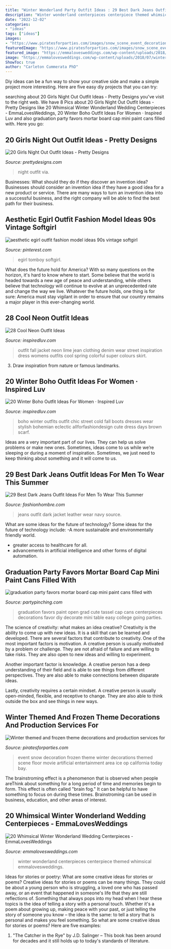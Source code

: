 ```yaml
---
title: "Winter Wonderland Party Outfit Ideas : 29 Best Dark Jeans Outfit Ideas For Men To Wear This Summer"
description: "Winter wonderland centerpieces centerpiece themed whimsical emmalovesweddings"
date: "2022-12-02"
categories:
- "ideas"
tags: ["ideas"]
images:
- "https://www.piratesforparties.com/images/snow_scene_event_decoration.jpg"
featuredImage: "https://www.piratesforparties.com/images/snow_scene_event_decoration.jpg"
featured_image: "https://emmalovesweddings.com/wp-content/uploads/2018/07/winter-themed-wedding-centerpiece-ideas-for-2018.jpg"
image: "https://emmalovesweddings.com/wp-content/uploads/2018/07/winter-themed-wedding-centerpiece-ideas-for-2018.jpg"
ShowToc: true
author: "Carleton Cummerata PhD"
---
```



Diy ideas can be a fun way to show your creative side and make a simple project more interesting. Here are five easy diy projects that you can try: 

	

		
searching about 20 Girls Night Out Outfit Ideas - Pretty Designs you've visit to the right web. We have 8 Pics about 20 Girls Night Out Outfit Ideas - Pretty Designs like 20 Whimsical Winter Wonderland Wedding Centerpieces - EmmaLovesWeddings, 20 Winter Boho Outfit Ideas For Women · Inspired Luv and also graduation party favors mortar board cap mini paint cans filled with. Here you go:
		
    
## 20 Girls Night Out Outfit Ideas - Pretty Designs

<img loading=lazy src="http://www.prettydesigns.com/wp-content/uploads/2015/09/20-girls-night-out-outfit-ideas13.jpg" onerror="this.onerror=null;this.src='https://tse3.mm.bing.net/th?id=OIP.rC3VmS2Bjcmu6NIu55275QHaLH&amp;pid=15.1';" alt="20 Girls Night Out Outfit Ideas - Pretty Designs">

_Source: prettydesigns.com_

>night outfit via. 

	

Businesses: What should they do if they discover an invention idea?
Businesses should consider an invention idea if they have a good idea for a new product or service. There are many ways to turn an invention idea into a successful business, and the right company will be able to find the best path for their business.

    
## Aesthetic Egirl Outfit Fashion Model Ideas 90s Vintage Softgirl

<img loading=lazy src="https://i.pinimg.com/736x/93/8e/3e/938e3e9c439dfe2da179696cfd271a49.jpg" onerror="this.onerror=null;this.src='https://tse3.mm.bing.net/th?id=OIP.81F72F1tjtg2sP-8kRMGAwHaNK&amp;pid=15.1';" alt="aesthetic egirl outfit fashion model ideas 90s vintage softgirl">

_Source: pinterest.com_

>egirl tomboy softgirl. 

	

What does the future hold for America? With so many questions on the horizon, it's hard to know where to start. Some believe that the world is headed towards a new age of peace and understanding, while others believe that technology will continue to evolve at an unprecedented rate and change the way we live. Whatever the future holds, one thing is for sure: America must stay vigilant in order to ensure that our country remains a major player in this ever-changing world.

    
## 28 Cool Neon Outfit Ideas

<img loading=lazy src="http://www.inspiredluv.com/wp-content/uploads/2016/11/Neon-Outfit-Ideas-25.jpg" onerror="this.onerror=null;this.src='https://tse2.mm.bing.net/th?id=OIP.Ri6xb2bgSctxBTEbOYKxXgHaLH&amp;pid=15.1';" alt="28 Cool Neon Outfit Ideas">

_Source: inspiredluv.com_

>outfit fall jacket neon lime jean clothing denim wear street inspiration dress womens outfits cool spring colorful super colours skirt. 

	

3. Draw inspiration from nature or famous landmarks.

    
## 20 Winter Boho Outfit Ideas For Women · Inspired Luv

<img loading=lazy src="http://www.inspiredluv.com/wp-content/uploads/2016/12/winter-boho-outfit-for-women.jpg" onerror="this.onerror=null;this.src='https://tse4.mm.bing.net/th?id=OIP.6lqHjsyYWHncT_kBHltkfQHaLl&amp;pid=15.1';" alt="20 Winter Boho Outfit Ideas For Women · Inspired Luv">

_Source: inspiredluv.com_

>boho winter outfits outfit chic street cold fall boots dresses wear stylish bohemian eclectic allforfashiondesign cute dress days brown scarf. 

	

Ideas are a very important part of our lives. They can help us solve problems or make new ones. Sometimes, ideas come to us while we’re sleeping or during a moment of inspiration. Sometimes, we just need to keep thinking about something and it will come to us.

    
## 29 Best Dark Jeans Outfit Ideas For Men To Wear This Summer

<img loading=lazy src="http://fashionhombre.com/wp-content/uploads/2019/02/Best-Dark-Jeans-Outfit-Ideas-For-Men-6.jpg" onerror="this.onerror=null;this.src='https://tse2.mm.bing.net/th?id=OIP.Yv9ZsGqy6K-oLfbVpDLtOAHaLJ&amp;pid=15.1';" alt="29 Best Dark Jeans Outfit Ideas For Men To Wear This Summer">

_Source: fashionhombre.com_

>jeans outfit dark jacket leather wear navy source. 

	

What are some ideas for the future of technology?
Some ideas for the future of technology include: 
-A more sustainable and environmentally friendly world. 
- greater access to healthcare for all. 
- advancements in artificial intelligence and other forms of digital automation.

    
## Graduation Party Favors Mortar Board Cap Mini Paint Cans Filled With

<img loading=lazy src="https://partypinching.com/wp-content/uploads/2016/11/cache_4098887304.png" onerror="this.onerror=null;this.src='https://tse3.mm.bing.net/th?id=OIP.u7jLjQ5tKBmwjR5qidElMQHaJ4&amp;pid=15.1';" alt="graduation party favors mortar board cap mini paint cans filled with">

_Source: partypinching.com_

>graduation favors paint open grad cute tassel cap cans centerpieces decorations favor diy decorate mini table easy college going parties. 

	

The science of creativity: what makes an idea creative?
Creativity is the ability to come up with new ideas. It is a skill that can be learned and developed. There are several factors that contribute to creativity.
One of the most important factors is motivation. A creative person is usually motivated by a problem or challenge. They are not afraid of failure and are willing to take risks. They are also open to new ideas and willing to experiment.

Another important factor is knowledge. A creative person has a deep understanding of their field and is able to see things from different perspectives. They are also able to make connections between disparate ideas.

Lastly, creativity requires a certain mindset. A creative person is usually open-minded, flexible, and receptive to change. They are also able to think outside the box and see things in new ways.

    
## Winter Themed And Frozen Theme Decorations And Production Services For

<img loading=lazy src="https://www.piratesforparties.com/images/snow_scene_event_decoration.jpg" onerror="this.onerror=null;this.src='https://tse4.mm.bing.net/th?id=OIP.PP7ovIsHIRpqLw-8jjY7mQHaEX&amp;pid=15.1';" alt="Winter themed and frozen theme decorations and production services for">

_Source: piratesforparties.com_

>event snow decoration frozen theme winter decorations themed scene floor movie artificial entertainment area ice op california today bay. 

	

The brainstroming effect is a phenomenon that is observed when people areThink about something for a long period of time and memories begin to form. This effect is often called "brain fog." It can be helpful to have something to focus on during these times. Brainstroming can be used in business, education, and other areas of interest.

    
## 20 Whimsical Winter Wonderland Wedding Centerpieces - EmmaLovesWeddings

<img loading=lazy src="https://emmalovesweddings.com/wp-content/uploads/2018/07/winter-themed-wedding-centerpiece-ideas-for-2018.jpg" onerror="this.onerror=null;this.src='https://tse1.mm.bing.net/th?id=OIP.JgI9_YyhNVuxZ0aEyJVeEAHaLD&amp;pid=15.1';" alt="20 Whimsical Winter Wonderland Wedding Centerpieces - EmmaLovesWeddings">

_Source: emmalovesweddings.com_

>winter wonderland centerpieces centerpiece themed whimsical emmalovesweddings. 

	

Ideas for stories or poetry: What are some creative ideas for stories or poems?
Creative ideas for stories or poems can be many things. They could be about a young person who is struggling, a loved one who has passed away, or an event that happened in someone's life that they are still reflections of. Something that always pops into my head when I hear these topics is the idea of telling a story with a personal touch. Whether it's a poem about growing up, making peace with your past, or just telling the story of someone you know – the idea is the same: to tell a story that is personal and makes you feel something. So what are some creative ideas for stories or poems? Here are five examples: 
1. "The Catcher in the Rye" by J.D. Salinger – This book has been around for decades and it still holds up to today's standards of literature.

